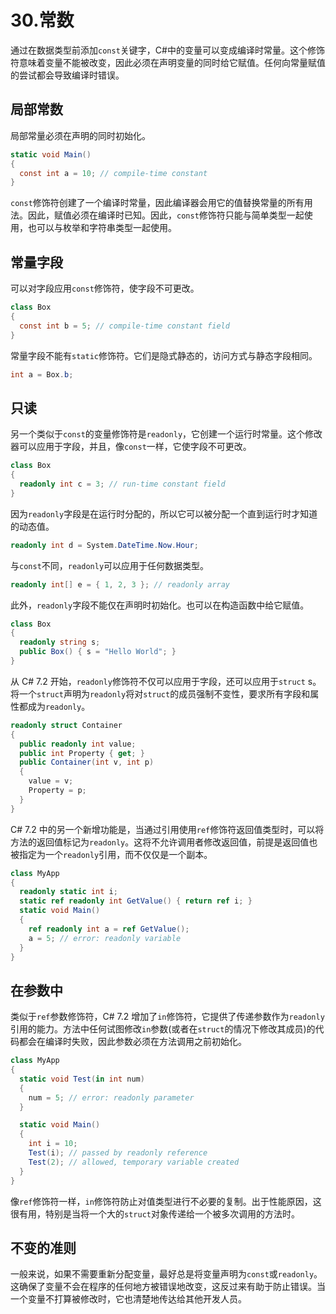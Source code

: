 # 30.常数

通过在数据类型前添加`const`关键字，C#中的变量可以变成编译时常量。这个修饰符意味着变量不能被改变，因此必须在声明变量的同时给它赋值。任何向常量赋值的尝试都会导致编译时错误。

## 局部常数

局部常量必须在声明的同时初始化。

```cs
static void Main()
{
  const int a = 10; // compile-time constant
}

```

`const`修饰符创建了一个编译时常量，因此编译器会用它的值替换常量的所有用法。因此，赋值必须在编译时已知。因此，`const`修饰符只能与简单类型一起使用，也可以与枚举和字符串类型一起使用。

## 常量字段

可以对字段应用`const`修饰符，使字段不可更改。

```cs
class Box
{
  const int b = 5; // compile-time constant field
}

```

常量字段不能有`static`修饰符。它们是隐式静态的，访问方式与静态字段相同。

```cs
int a = Box.b;

```

## 只读

另一个类似于`const`的变量修饰符是`readonly`，它创建一个运行时常量。这个修改器可以应用于字段，并且，像`const`一样，它使字段不可更改。

```cs
class Box
{
  readonly int c = 3; // run-time constant field
}

```

因为`readonly`字段是在运行时分配的，所以它可以被分配一个直到运行时才知道的动态值。

```cs
readonly int d = System.DateTime.Now.Hour;

```

与`const`不同，`readonly`可以应用于任何数据类型。

```cs
readonly int[] e = { 1, 2, 3 }; // readonly array

```

此外，`readonly`字段不能仅在声明时初始化。也可以在构造函数中给它赋值。

```cs
class Box
{
  readonly string s;
  public Box() { s = "Hello World"; }
}

```

从 C# 7.2 开始，`readonly`修饰符不仅可以应用于字段，还可以应用于`struct` s。将一个`struct`声明为`readonly`将对`struct`的成员强制不变性，要求所有字段和属性都成为`readonly`。

```cs
readonly struct Container
{
  public readonly int value;
  public int Property { get; }
  public Container(int v, int p)
  {
    value = v;
    Property = p;
  }
}

```

C# 7.2 中的另一个新增功能是，当通过引用使用`ref`修饰符返回值类型时，可以将方法的返回值标记为`readonly`。这将不允许调用者修改返回值，前提是返回值也被指定为一个`readonly`引用，而不仅仅是一个副本。

```cs
class MyApp
{
  readonly static int i;
  static ref readonly int GetValue() { return ref i; }
  static void Main()
  {
    ref readonly int a = ref GetValue();
    a = 5; // error: readonly variable
  }
}

```

## 在参数中

类似于`ref`参数修饰符，C# 7.2 增加了`in`修饰符，它提供了传递参数作为`readonly`引用的能力。方法中任何试图修改`in`参数(或者在`struct`的情况下修改其成员)的代码都会在编译时失败，因此参数必须在方法调用之前初始化。

```cs
class MyApp
{
  static void Test(in int num)
  {
    num = 5; // error: readonly parameter
  }

  static void Main()
  {
    int i = 10;
    Test(i); // passed by readonly reference
    Test(2); // allowed, temporary variable created
  }
}

```

像`ref`修饰符一样，`in`修饰符防止对值类型进行不必要的复制。出于性能原因，这很有用，特别是当将一个大的`struct`对象传递给一个被多次调用的方法时。

## 不变的准则

一般来说，如果不需要重新分配变量，最好总是将变量声明为`const`或`readonly`。这确保了变量不会在程序的任何地方被错误地改变，这反过来有助于防止错误。当一个变量不打算被修改时，它也清楚地传达给其他开发人员。